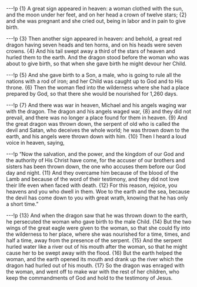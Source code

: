 ---!p
{1} A great sign appeared in heaven: a woman clothed with the sun,
and the moon under her feet, and on her head a crown of twelve stars; {2} and she was pregnant and she cried out, being in labor and in pain to give birth.

---!p
{3} Then another sign appeared in heaven: and behold, a great red dragon having seven heads and ten horns, and on his heads were seven crowns. {4} And his tail swept away a third of the stars of heaven and hurled them to the earth. And the dragon stood before the woman who was about to give birth, so that when she gave birth he might devour her Child.

---!p
{5} And she gave birth to a Son, a male, who is going to rule all the nations with a rod of iron; and her Child was caught up to God and to His throne. {6} Then the woman fled into the wilderness where she had a place prepared by God, so that there she would be nourished for 1,260 days.

---!p
{7} And there was war in heaven, Michael and his angels waging war with the dragon. The dragon and his angels waged war, {8} and they did not prevail, and there was no longer a place found for them in heaven. {9} And the great dragon was thrown down, the serpent of old who is called the devil and Satan, who deceives the whole world; he was thrown down to the earth, and his angels were thrown down with him. {10} Then I heard a loud voice in heaven, saying,

---!p
“Now the salvation, and the power, and the kingdom of our God and the authority of His Christ have come, for the accuser of our brothers and sisters has been thrown down, the one who accuses them before our God day and night. {11} And they overcame him because of the blood of the Lamb and because of the word of their testimony, and they did not love their life even when faced with death. {12} For this reason, rejoice, you heavens and you who dwell in them. Woe to the earth and the sea, because the devil has come down to you with great wrath, knowing that he has only a short time.”

---!p
{13} And when the dragon saw that he was thrown down to the earth, he persecuted the woman who gave birth to the male Child. {14} But the two wings of the great eagle were given to the woman, so that she could fly into the wilderness to her place, where she was nourished for a time, times, and half a time, away from the presence of the serpent. {15} And the serpent hurled water like a river out of his mouth after the woman, so that he might cause her to be swept away with the flood. {16} But the earth helped the woman, and the earth opened its mouth and drank up the river which the dragon had hurled out of his mouth. {17} So the dragon was enraged with the woman, and went off to make war with the rest of her children, who keep the commandments of God and hold to the testimony of Jesus.

